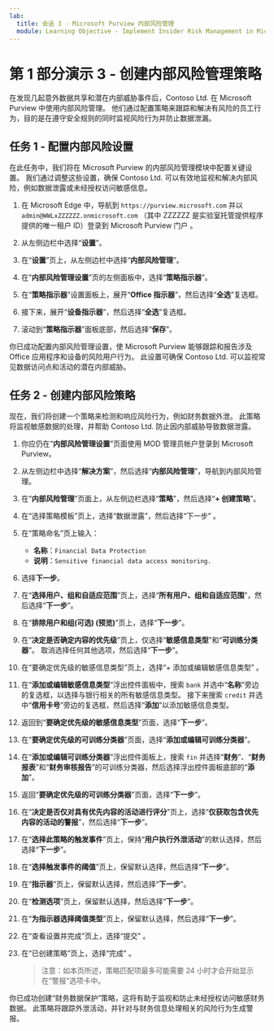 ```yaml
---
lab:
  title: 会话 3 - Microsoft Purview 内部风险管理
  module: Learning Objective - Implement Insider Risk Management in Microsoft Purview
---
```


# 第 1 部分演示 3 - 创建内部风险管理策略

在发现几起意外数据共享和潜在内部威胁事件后，Contoso Ltd. 在 Microsoft Purview 中使用内部风险管理。 他们通过配置策略来跟踪和解决有风险的员工行为，目的是在遵守安全规则的同时监视风险行为并防止数据泄漏。

## 任务 1 - 配置内部风险设置

在此任务中，我们将在 Microsoft Purview 的内部风险管理模块中配置关键设置。 我们通过调整这些设置，确保 Contoso Ltd. 可以有效地监视和解决内部风险，例如数据泄露或未经授权访问敏感信息。

1. 在 Microsoft Edge 中，导航到 `https://purview.microsoft.com` 并以 `admin@WWLxZZZZZZ.onmicrosoft.com` （其中 ZZZZZZ 是实验室托管提供程序提供的唯一租户 ID）登录到 Microsoft Purview 门户 。

1. 从左侧边栏中选择“**设置**”。

1. 在“**设置**”页上，从左侧边栏中选择“**内部风险管理**”。

1. 在“**内部风险管理设置**”页的左侧面板中，选择“**策略指示器**”。

1. 在“**策略指示器**”设置面板上，展开“**Office 指示器**”，然后选择“**全选**”复选框。

1. 接下来，展开“**设备指示器**”，然后选择“**全选**”复选框。

1. 滚动到“**策略指示器**”面板底部，然后选择“**保存**”。

你已成功配置内部风险管理设置，使 Microsoft Purview 能够跟踪和报告涉及 Office 应用程序和设备的风险用户行为。 此设置可确保 Contoso Ltd. 可以监视常见数据访问点和活动的潜在内部威胁。

## 任务 2 - 创建内部风险策略

现在，我们将创建一个策略来检测和响应风险行为，例如财务数据外泄。 此策略将监视敏感数据的处理，并帮助 Contoso Ltd. 防止因内部威胁导致数据泄露。

1. 你应仍在“**内部风险管理设置**”页面使用 MOD 管理员帐户登录到 Microsoft Purview。

1. 从左侧边栏中选择“**解决方案**”，然后选择“**内部风险管理**”，导航到内部风险管理。

1. 在“**内部风险管理**”页面上，从左侧边栏选择“**策略**”，然后选择“**+ 创建策略**”。

1. 在“选择策略模板”页上，选择“数据泄露”，然后选择“下一步”  。

1. 在“策略命名”页上输入：

    - **名称**：`Financial Data Protection`
    - **说明**：`Sensitive financial data access monitoring.`

1. 选择**下一步**。

1. 在“**选择用户、组和自适应范围**”页上，选择“**所有用户、组和自适应范围**”，然后选择“**下一步**”。

1. 在“**排除用户和组(可选) (预览)**”页上，选择“**下一步**”。

1. 在“**决定是否确定内容的优先级**”页上，仅选择“**敏感信息类型**”和“**可训练分类器**”。 取消选择任何其他选项，然后选择“**下一步**”。

1. 在“要确定优先级的敏感信息类型”页上，选择“+ 添加或编辑敏感信息类型” 。

1. 在“**添加或编辑敏感信息类型**”浮出控件面板中，搜索 `bank` 并选中“**名称**”旁边的复选框，以选择与银行相关的所有敏感信息类型。 接下来搜索 `credit` 并选中“**信用卡号**”旁边的复选框，然后选择“**添加**”以添加敏感信息类型。

1. 返回到“**要确定优先级的敏感信息类型**”页面，选择“**下一步**”。

1. 在“**要确定优先级的可训练分类器**”页面，选择“**添加或编辑可训练分类器**”。

1. 在“**添加或编辑可训练分类器**”浮出控件面板上，搜索 `fin` 并选择“**财务**”、“**财务报表**”和“**财务审核报告**”的可训练分类器，然后选择浮出控件面板底部的“**添加**”。

1. 返回“**要确定优先级的可训练分类器**”页面，选择“**下一步**”。

1. 在“**决定是否仅对具有优先内容的活动进行评分**”页上，选择“**仅获取包含优先内容的活动的警报**”，然后选择“**下一步**”。

1. 在“**选择此策略的触发事件**”页上，保持“**用户执行外泄活动**”的默认选择，然后选择“**下一步**”。

1. 在“**选择触发事件的阈值**”页上，保留默认选择，然后选择“**下一步**”。

1. 在“**指示器**”页上，保留默认选择，然后选择“**下一步**”。

1. 在“**检测选项**”页上，保留默认选择，然后选择“**下一步**”。

1. 在“**为指示器选择阈值类型**”页上，保留默认选择，然后选择“**下一步**”。

1. 在“查看设置并完成”页上，选择“提交” 。

1. 在“已创建策略”页上，选择“完成” 。

    >注意：如本页所述，策略匹配项最多可能需要 24 小时才会开始显示在“警报”选项卡中。

你已成功创建“财务数据保护”策略，这将有助于监视和防止未经授权访问敏感财务数据。 此策略将跟踪外泄活动，并针对与财务信息处理相关的风险行为生成警报。
